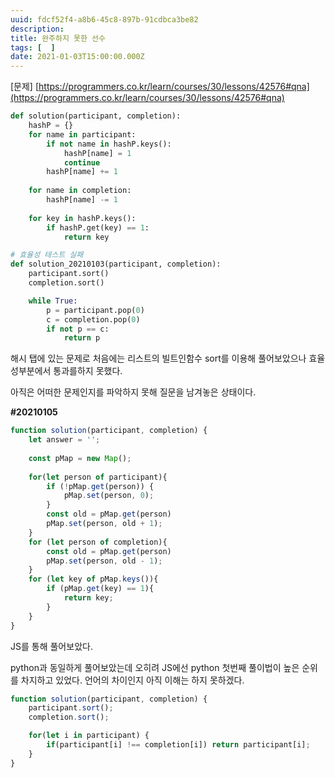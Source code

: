 ```yaml
---
uuid: fdcf52f4-a8b6-45c8-897b-91cdbca3be82
description: 
title: 완주하지 못한 선수
tags: [  ]
date: 2021-01-03T15:00:00.000Z
---
```








[문제] [https://programmers.co.kr/learn/courses/30/lessons/42576#qna](https://programmers.co.kr/learn/courses/30/lessons/42576#qna)

```python
def solution(participant, completion):
    hashP = {}
    for name in participant:
        if not name in hashP.keys():
            hashP[name] = 1
            continue
        hashP[name] += 1
        
    for name in completion:
        hashP[name] -= 1
        
    for key in hashP.keys():
        if hashP.get(key) == 1:
            return key

# 효율성 테스트 실패
def solution_20210103(participant, completion):
    participant.sort()
    completion.sort()

    while True:
        p = participant.pop(0)
        c = completion.pop(0)
        if not p == c:
            return p
```

해시 탭에 있는 문제로 처음에는 리스트의 빌트인함수 sort를 이용해 풀어보았으나 효율성부분에서 통과를하지 못했다.

아직은 어떠한 문제인지를 파악하지 못해 질문을 남겨놓은 상태이다.

**#20210105**

```jsx
function solution(participant, completion) {
    let answer = '';
    
    const pMap = new Map();
    
    for(let person of participant){
        if (!pMap.get(person)) {
            pMap.set(person, 0);
        }
        const old = pMap.get(person)
        pMap.set(person, old + 1);
    }
    for (let person of completion){
        const old = pMap.get(person)
        pMap.set(person, old - 1);
    }
    for (let key of pMap.keys()){
        if (pMap.get(key) == 1){
            return key;
        }
    }
}
```

JS를 통해 풀어보았다.

python과 동일하게 풀어보았는데 오히려 JS에선 python 첫번째 풀이법이 높은 순위를 차지하고 있었다. 언어의 차이인지 아직 이해는 하지 못하겠다.

```jsx
function solution(participant, completion) {
    participant.sort();
    completion.sort();

    for(let i in participant) {
        if(participant[i] !== completion[i]) return participant[i];
    }
}
```